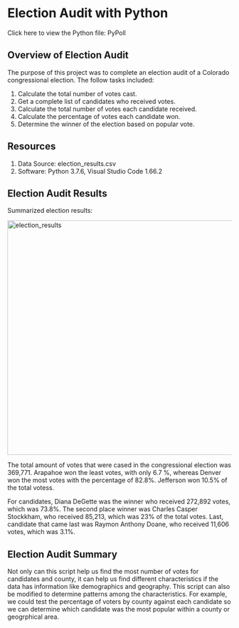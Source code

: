 # Election Audit with Python

 Click here to view the Python file: PyPoll
 
 ## Overview of Election Audit
 
 The purpose of this project was to complete an election audit of a Colorado congressional election. The follow tasks included:
 
 1. Calculate the total number of votes cast.
 2. Get a complete list of candidates who received votes.
 3. Calculate the total number of votes each candidate received.
 4. Calculate the percentage of votes each candidate won.
 5. Determine the winner of the election based on popular vote.

 ## Resources
 
 1. Data Source: election_results.csv
 2. Software: Python 3.7.6, Visual Studio Code 1.66.2

 ## Election Audit Results
 Summarized election results:
 
 <img width="527" alt="election_results" src="https://user-images.githubusercontent.com/102835776/165669377-e2d6c429-40a6-4fd6-a756-eb391f4d100a.PNG">
 
 The total amount of votes that were cased in the congressional election was 369,771. Arapahoe won the least votes, with only 6.7 %, whereas Denver won the most votes with the percentage of 82.8%. Jefferson won 10.5% of the total votess.
 
 For candidates, Diana DeGette was the winner who received 272,892 votes, which was 73.8%. The second place winner was Charles Casper Stockkham, who received 85,213, which was 23% of the total votes. Last, candidate that came last was Raymon Anthony Doane, who received 11,606 votes, which was 3.1%.
 
  ## Election Audit Summary
  
  Not only can this script help us find the most number of votes for candidates and county, it can help us find different characteristics if the data has information like demographics and geography. This script can also be modified to determine patterns among the characteristics. For example, we could test the percentage of voters by county against each candidate so we can determine which candidate was the most popular within a county or geogrphical area.
